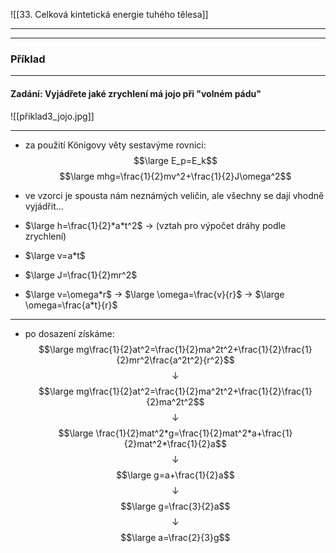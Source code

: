 ![[33. Celková kintetická energie tuhého tělesa]]

---
---
### Příklad
---
#### Zadání: Vyjádřete jaké zrychlení má jojo při "volném pádu" 
![[přiklad3_jojo.jpg]]

--- 
- za použití Königovy věty sestavýme rovnici:
$$\large E_p=E_k$$
$$\large mhg=\frac{1}{2}mv^2+\frac{1}{2}J\omega^2$$
- ve vzorci je spousta nám neznámých veličin, ale všechny se dají vhodně vyjádřit...

- $\large h=\frac{1}{2}*a*t^2$  $\rightarrow$  (vztah pro výpočet dráhy podle zrychlení)
- $\large v=a*t$
- $\large J=\frac{1}{2}mr^2$ 
- $\large v=\omega*r$  $\rightarrow$  $\large \omega=\frac{v}{r}$  $\rightarrow$  $\large \omega=\frac{a*t}{r}$

---

- po dosazení získáme:
$$\large mg\frac{1}{2}at^2=\frac{1}{2}ma^2t^2+\frac{1}{2}\frac{1}{2}mr^2\frac{a^2t^2}{r^2}$$
$$\downarrow$$
$$\large mg\frac{1}{2}at^2=\frac{1}{2}ma^2t^2+\frac{1}{2}\frac{1}{2}ma^2t^2$$
$$\downarrow$$
$$\large \frac{1}{2}mat^2*g=\frac{1}{2}mat^2*a+\frac{1}{2}mat^2*\frac{1}{2}a$$
$$\downarrow$$
$$\large g=a+\frac{1}{2}a$$
$$\downarrow$$
$$\large g=\frac{3}{2}a$$
$$\downarrow$$
$$\large a=\frac{2}{3}g$$

